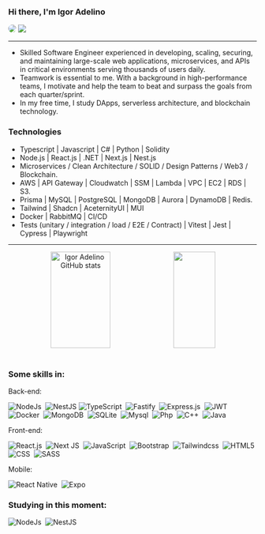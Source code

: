 ### Hi there, I'm Igor Adelino
<div align="justify"> 
<a href="https://www.linkedin.com/in/igoradelino/" target="_blank"><img src="https://img.shields.io/badge/-LinkedIn-%230077B5?style=for-the-badge&logo=linkedin&logoColor=white" style="border-radius: 30px"></a>  
<a href = "mailto:igoradelino@gmail.com"> <img src="https://img.shields.io/badge/-Gmail-b22323?style=for-the-badge&logo=gmail&logoColor=white" target="_blank"></a>
 </div>
<hr/>

- Skilled Software Engineer experienced in developing, scaling, securing, and maintaining large-scale web applications, microservices, and APIs in critical environments serving thousands of users daily.
- Teamwork is essential to me. With a background in high-performance teams, I motivate and help the team to beat and surpass the goals from each quarter/sprint.
-  In my free time, I study DApps, serverless architecture, and blockchain technology.

### Technologies
- Typescript | Javascript | C# | Python | Solidity 
- Node.js | React.js | .NET | Next.js | Nest.js
- Microservices / Clean Architecture / SOLID / Design Patterns / Web3 / Blockchain.
- AWS | API Gateway | Cloudwatch | SSM | Lambda | VPC | EC2 | RDS | S3.
- Prisma | MySQL | PostgreSQL | MongoDB | Aurora | DynamoDB | Redis.
- Tailwind | Shadcn | AceternityUI | MUI
- Docker | RabbitMQ | CI/CD
- Tests (unitary / integration / load / E2E / Contract) | Vitest | Jest | Cypress | Playwright
<hr/>
<div align="center">  
  <img width="49%" height="195px" src="https://github-readme-stats-sigma-five.vercel.app/api?username=IgorAdelino&show_icons=true&count_private=true&hide_border=true&title_color=ff91a4&icon_color=ff91a4&text_color=c9d1d9&bg_color=0d1117" alt="Igor Adelino GitHub stats" /> 
  <img width="41%" height="195px" src="https://github-readme-stats-sigma-five.vercel.app/api/top-langs/?username=IgorAdelino&layout=compact&hide_border=true&title_color=ff91a4&text_color=ff91a4&bg_color=0d1117" />
</div>
<br/>

  
### Some skills in:


Back-end:

![NodeJs](https://img.shields.io/badge/Node.js-43853D?style=for-the-badge&logo=node.js&logoColor=white)&nbsp;
![NestJS](https://img.shields.io/badge/nestjs-%23E0234E.svg?style=for-the-badge&logo=nestjs&logoColor=white)
![TypeScript](https://img.shields.io/badge/TypeScript-007ACC?style=for-the-badge&logo=typescript&logoColor=white)&nbsp;
![Fastify](https://img.shields.io/badge/fastify-%23000000.svg?style=for-the-badge&logo=fastify&logoColor=white)&nbsp;
![Express.js](https://img.shields.io/badge/express.js-%23404d59.svg?style=for-the-badge&logo=express&logoColor=%2361DAFB)&nbsp;
![JWT](https://img.shields.io/badge/JWT-black?style=for-the-badge&logo=JSON%20web%20tokens)&nbsp;
![Docker](https://img.shields.io/badge/docker-%230db7ed.svg?style=for-the-badge&logo=docker&logoColor=white)&nbsp;
![MongoDB](https://img.shields.io/badge/MongoDB-4EA94B?style=for-the-badge&logo=mongodb&logoColor=white)&nbsp;
![SQLite](https://img.shields.io/badge/SQLite-07405E?style=for-the-badge&logo=sqlite&logoColor=white)&nbsp;
![Mysql](https://img.shields.io/badge/MySQL-00000F?style=for-the-badge&logo=mysql&logoColor=white)&nbsp;
![Php](https://img.shields.io/badge/PHP-777BB4?style=for-the-badge&logo=php&logoColor=white)&nbsp;
![C++](https://img.shields.io/badge/C%2B%2B-00599C?style=for-the-badge&logo=c%2B%2B&logoColor=white)&nbsp;
![Java](https://img.shields.io/badge/java-%23ED8B00.svg?style=for-the-badge&logo=openjdk&logoColor=white)&nbsp;


Front-end:

![React.js](https://img.shields.io/badge/React-20232A?style=for-the-badge&logo=react&logoColor=61DAFB)&nbsp;
![Next JS](https://img.shields.io/badge/Next-black?style=for-the-badge&logo=next.js&logoColor=white)&nbsp;
![JavaScript](https://img.shields.io/badge/JavaScript-323330?style=for-the-badge&logo=javascript&logoColor=F7DF1E)&nbsp;
![Bootstrap](https://img.shields.io/badge/Bootstrap-563D7C?style=for-the-badge&logo=bootstrap&logoColor=white)&nbsp;
![Tailwindcss](https://img.shields.io/badge/Tailwind_CSS-38B2AC?style=for-the-badge&logo=tailwind-css&logoColor=white)&nbsp;
![HTML5](https://img.shields.io/badge/HTML5-E34F26?style=for-the-badge&logo=html5&logoColor=white)&nbsp;
![CSS](https://img.shields.io/badge/CSS3-1572B6?style=for-the-badge&logo=css3&logoColor=white)&nbsp;
![SASS](https://img.shields.io/badge/Sass-CC6699?style=for-the-badge&logo=sass&logoColor=white)&nbsp;


Mobile:

![React Native](https://img.shields.io/badge/react_native-%2320232a.svg?style=for-the-badge&logo=react&logoColor=%2361DAFB)&nbsp;
![Expo](https://img.shields.io/badge/expo-1C1E24?style=for-the-badge&logo=expo&logoColor=#D04A37)&nbsp;
  
### Studying in this moment:

![NodeJs](https://img.shields.io/badge/Node.js-43853D?style=for-the-badge&logo=node.js&logoColor=white)&nbsp;
![NestJS](https://img.shields.io/badge/nestjs-%23E0234E.svg?style=for-the-badge&logo=nestjs&logoColor=white)

